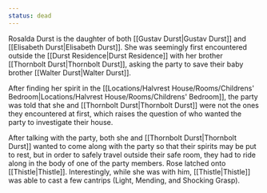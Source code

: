 ```yaml
---
status: dead
---
```


Rosalda Durst is the daughter of both [[Gustav Durst|Gustav Durst]] and [[Elisabeth Durst|Elisabeth Durst]]. She was seemingly first encountered outside the [[Durst Residence|Durst Residence]] with her brother [[Thornbolt Durst|Thornbolt Durst]], asking the party to save their baby brother [[Walter Durst|Walter Durst]].

After finding her spirit in the [[Locations/Halvrest House/Rooms/Childrens' Bedroom|Locations/Halvrest House/Rooms/Childrens' Bedroom]], the party was told that she and [[Thornbolt Durst|Thornbolt Durst]] were not the ones they encountered at first, which raises the question of who wanted the party to investigate their house.

After talking with the party, both she and [[Thornbolt Durst|Thornbolt Durst]] wanted to come along with the party so that their spirits may be put to rest, but in order to safely travel outside their safe room, they had to ride along in the body of one of the party members. Rose latched onto [[Thistle|Thistle]]. Interestingly, while she was with him, [[Thistle|Thistle]] was able to cast a few cantrips (Light, Mending, and Shocking Grasp).